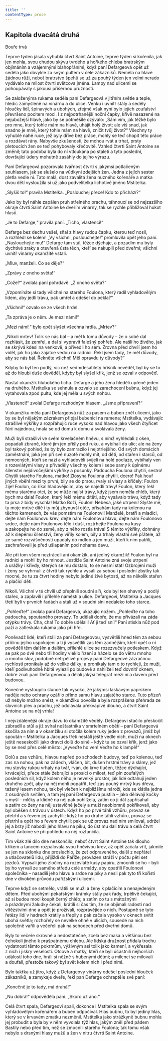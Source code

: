 ```yaml
---
title: ''
contentType: prose
---
```


## Kapitola dvacátá druhá  
Bouře trvá

  

Teprve týden jásala vyhublá čtvrt Saint Antoine, teprve týden si kořenila, jak jen mohla, svou chudou skývu tvrdého a hořkého chleba bratrským objímáním a vzájemnými blahopřáními, když paní Defargeová opět už seděla jako obvykle za svým pultem v čele zákazníků. Neměla na hlavě žádnou růži, neboť bratrstvo špehů se už za pouhý týden jen velmi nerado vydávalo na milost čtvrti světcova jména. Lampy nad ulicemi se pohoupávaly s jakousi příšernou pružností.

Se založenýma rukama seděla paní Defargeová v jitřním světle a teple, hledíc zamyšleně na vinárnu a do ulice. Venku i uvnitř stály a seděly hloučky lidí, špinavých a ubohých, zřejmě však nyní bylo jejich zoufalství převršeno pocitem moci. I z nejpotrhanější noční čapky, křivě nasazené na nejubožejší hlavě, jako by se potměšile ozývalo: „Sám vím, jak těžké bylo pro mne, který tohle mám na hlavě, uhájit holý život; ale víš snad, jak snadno je mně, který tohle mám na hlavě, zničit tvůj život?“ Všechny ty vyhublé nahé ruce, jež byly dříve bez práce, mohly se teď chopit této práce a rozdávat rány. Nabyvše zkušenosti, že mohou rvát a trhat, prsty pletoucích žen se teď pohybovaly křečovitě. Vzhled čtvrti Saint Antoine se změnil; tato podoba byla do ní vtloukána po staletí a tyto poslední, dovršující údery mohutně zasáhly do jejího výrazu.

Paní Defargeová pozorovala tvářnost čtvrti s jakýmsi potlačeným souhlasem, jak se slušelo na vůdkyni zdejších žen. Jedna z jejích ses­ter pletla vedle ní. Tato malá, dost zavalitá žena nuzného kořenáře a matka dvou dětí vysloužila si už jako podvelitelka lichotivé jméno Mstitelka.

„Slyšíš to!“ pravila Mstitelka. „Poslouchej přece! Kdo to přichází?“

Jako by byl náhle zapálen pruh střelného prachu, táhnoucí se od nejzazšího okraje čtvrti Saint Antoine ke dveřím vinárny, tak se rychle přibližoval hukot hlasů.

„Je to Defarge,“ pravila paní. „Ticho, vlastenci!“

Defarge bez dechu vešel, sňal z hlavy rudou čapku, kterou teď nosil, a rozhlédl se kolem! „Vy všichni, poslouchejte!“ promluvila opět jeho paní. „Naslouchejte mu!“ Defarge tam stál, těžce dýchaje, a pozadím mu byly dychtivé zraky a otevřená ústa těch, kteří se nakupili před dveřmi; všichni uvnitř vinárny okamžitě vstali.

„Mluv, manželi. Co se děje?“

„Zprávy z onoho světa!“

„Cože?“ zvolala paní pohrdavě. „Z onoho světa?“

„Vzpomínáte si tady všichni na starého Foulona, který radil vyhladovělým lidem, aby jedli trávu, pak umřel a odešel do pekla?“

„Všichni!“ ozvalo se ze všech hrdel.

„Ta zpráva je o něm. Je mezi námi!“

„Mezi námi!“ bylo opět slyšet všechna hrdla. „Mrtev?“

„Nikoli mrtev! Tolik se nás bál – a měl k tomu důvody – že o sobě dal rozhlásit, že zemřel, a dal si vypravit falešný pohřeb. Ale našli ho živého, jak se skrývá kdesi na venkově, a přivedli ho sem. Zrovna před chvílí jsem ho viděl, jak ho jako zajatce vedou na radnici. Řekl jsem tady, že měl důvody, aby se nás bál. Řekněte všichni! Měl opravdu ty důvody?“

Kdyby to byl ten podlý, víc než sedmdesátiletý hříšník nevěděl, byl by se to až do hloubi duše dověděl, kdyby byl slyšel křik, jenž se ozval v odpověď.

Nastal okamžik hlubokého ticha. Defarge a jeho žena hleděli upřeně jeden na druhého. Mstitelka se sehnula a ozvalo se zarachocení bubnu, když jej vytahovala zpod pultu, kde jej měla u svých nohou.

„Vlastenci!“ zvolal Defarge rozhodným hlasem. „Jsme připraveni?“

V okamžiku měla paní Defargeová nůž za pasem a buben zněl ulicemi, jako by se byl nějakým zázrakem připjal bubenici na ramena; Mstitelka, vydávajíc strašlivé výkřiky a rozpřahujíc ruce vysoko nad hlavou jako všech čtyřicet fúrií najednou, hnala se od domu k domu a svolávala ženy.

Muži byli strašliví ve svém krvelačném hněvu, s nímž vyhlédali z oken, popadali zbraně, které jim jen přišly pod ruku, a vybíhali do ulic; ale na ženy byl takový pohled, že by bylo zamrazilo i nejotrlejšího. Od svých domácích zaměstnání, jaká jen při své nuzotě mohly mít, od dětí, od stařen i starců, od nemocných, kteří se nazí a vyhladovělí svíjeli na holé podlaze, vybíhaly ven s rozevlátými vlasy a přiváděly všechny kolem i sebe samy k úplnému šílenství nejdivočejšími výkřiky a posunky. Padoucha Foulona chytili, sestro! Chytili starého Foulona, matko! Zlosyna Foulona chytili, dcero! Pak houf jiných vběhl mezi ty první, bily se do prsou, rvaly si vlasy a křičely: Foulon žije! Foulon, co říkal hladovějícím, aby se najedli trávy! Foulon, který řekl mému starému otci, že se může najíst trávy, když jsem neměla chléb, který bych mu dala! Foulon, který řekl mému dítěti, aby vysávalo trávu, když tady ta prsa z bídy vyschla! Matko Boží, Foulon! Nebesa, jaké utrpení! Slyšte mě, ty moje mrtvé dítě i ty můj zhynuvší otče, přísahám tady na kolenou na těchto kamenech, že vás pomstím na Foulonovi! Manželé, bratři a mladíci, dejte nám Foulonovu krev, dejte nám Foulonovu hlavu, dejte nám Foulonovo srdce, dejte nám Foulonovo tělo i duši, roztrhejte Foulona na kusy a zakopejte ho do země, aby z něho rostla tráva! S těmito výkřiky, dohnány až k slepému šílenství, ženy vířily kolem, bily a trhaly vlastní své přátele, až ze samé rozvášněnosti upadaly do mdlob a jen muži, kteří k nim patřili, zachraňovali je před ušlapáním pod nohama davu.

Ale při tom všem neztráceli ani okamžik, ani jediný okamžik! Foulon byl na radnici a mohli by ho minout. Jestliže Saint Antoine zná svoje utrpení a urážky i křivdy, kterých se mu dostalo, to se nesmí stát! Ozbrojení muži i ženy se vyhrnuli z čtvrti tak rychle a vysáli za sebou i poslední zbytky tak mocné, že tu za čtvrt hodiny nebylo jediné živé bytosti, až na několik stařen a plačící děti.

Nikoli. Všichni v té chvíli už přeplnili soudní síň, kde byl ten ohavný a podlý stařec, a zaplavili i přilehlé náměstí a ulice. Defargeovi, Mstitelka a Jacques třetí byli v prvních řadách a stáli už v soudní síni nedaleko toho starce.

„Pohleďte!“ zvolala paní Defargeová, ukazujíc nožem. „Pohleďte na toho padoucha, spoutaného provazy. To udělali dobře, že mu přivázali na záda otýpku trávy. Cha, cha! To dobře udělali! Ať ji teď sní!“ Paní stiskla nůž pod paží a zatleskala rukama jako při hře.

Poněvadž lidé, kteří stáli za paní Defargeovou, vysvětlili hned těm za sebou příčinu jejího uspokojení a ti ji vysvětlili zas těm zadnějším, kteří opět o ní pověděli těm dalším a dalším, přilehlé ulice se rozezvučely potleskem. Když se pak po dvě nebo tři hodiny vleklo řízení a házelo se do větru mnoho a mnoho slov, podobně netrpělivé projevy paní Defargeové zázračnou rychlostí pronikaly až do veliké dálky; a pronikaly tam o to rychleji, že muži, kteří podivuhodně hbitě vylezli po budově a nahlíželi teď dovnitř oknem, dobře znali paní Defargeovou a dělali jakýsi telegraf mezi ní a davem před budovou.

Konečně vystoupilo slunce tak vysoko, že jakýmsi laskavým paprskem naděje nebo ochrany ozářilo přímo samu hlavu zajatého starce. Tuto přízeň už nebylo možno snést; v okamžiku povolila a byla rozprášena přehrada ze slovních plev a prachu, jež odolávala překvapivě dlouho, a čtvrt Saint Antoine se na něj vrhla!

I nejvzdálenější okraje davu to okamžitě věděly. Defargeovi stačilo přeskočit zábradlí a stůl a již svíral nešťastníka v smrtelném obětí – paní Defargeová skočila za ním a v okamžiku si otočila kolem ruky jeden z provazů, jimiž byl spoután – Mstitelka a Jacques třetí nestáli ještě vedle nich, muži na oknech ještě neseskočili jako dravci dolů do síně – když tu se ozval křik, jenž jako by se nesl přes celé město: „Vyveďte ho ven! Veďte ho k lampě!“

Dolů a zas vzhůru, hlavou napřed po schodech budovy, teď po kolenou, teď zas na nohou, pak na zádech, vláčen, bit, dušen hrstmi trávy a slámy, jež mu stovky rukou vrhaly na tvář, rván, do krve tlučen, těžce dýchající, krvácející, přece stále žebrající a prosící o milost, teď pln zoufalých posledních sil, když kolem něho je nevelký prostor, jak lidé odtahují jeden druhého zpět, aby na něj mohli popatřit, teď zas pouhý mrtvý kus dřeva, tažený lesem nohou, tak byl vlečen k nejbližšímu nároží, kde se klátila jedna z osudných svítilen, a tam jej paní Defargeová pustila – jako dělávají kočky s myší – mlčky a klidně na něj pak pohlížela, zatím co ji dál zapřísahal a zatím co ženy na něj ustavičně ječely a muži neoblomně pokřikovali, aby byl oběšen s trávou v ústech. Když ho po prvé táhli vzhůru, provaz se přetrhl a s řevem jej zachytili; když ho po druhé táhli vzhůru, provaz se přetrhl a opět ho s řevem chytili; pak se už provaz nad ním smiloval, udržel jej a brzy již nabodli jeho hlavu na píku, do úst mu dali trávu a celá čtvrt Saint Antoine se při pohledu na něj roztančila.

Tím však zlé dílo dne neskončilo, neboť čtvrt Saint Antoine tak dlouho křikem a tancem rozpalovala svou hněvivou krev, až opět začala vřít, jakmile se jen na sklonku dne proslechlo, že zeť odpraveného, další z nepřátel a utlačovatelů lidu, přijíždí do Paříže, provázen stráží v počtu pěti set jezdců. Vypsali jeho zločiny na roze­vláté kusy papíru, zmocnili se ho – byli by ho vyrvali ze samého středu celé armády, aby opatřili Foulonovi společníka – nasadili jeho hlavu a srdce na píky a nesli pak tyto tři kořisti dne v divokém průvodu pařížskými ulicemi.

Teprve když se setmělo, vrátili se muži a ženy k plačícím a nenajedeným dětem. Před ubohými pekařskými krámky stály pak řady, trpělivě čekající, až si budou moci koupit černý chléb; a zatím co tu s mátožnými a prázdnými žaludky čekali, krátili si čas tím, že se objímali radostí nad vítězstvími dne a opět je prožívali, rozprávějíce o nich. Postupně se tyto řetězy lidí v hadrech krátily a třepily a pak začala vysoko v oknech svítit ubohá světla; rozhořely se nevelké ohně v ulicích, sousedé na nich společně vařili a večeřeli pak na schodech před dveřmi domů.

Byly to večeře skrovné a nedostatečné, zcela bez masa a většinou bez čehokoli jiného k prašpatnému chlebu. Ale lidská družnost přidala trochu vydatnosti těmto pokrmům, výživným asi tolik jako kamení, a vykřesala z nich i jiskry veselosti. Otcové a matky, kteří se byli účastnili nejhorších událostí toho dne, hráli si něžně s hubenými dětmi; a milenci se milovali a doufali, přestože takový byl svět kolem nich i před nimi.

Bylo takřka už jitro, když z Defargeovy vinárny odešel poslední hlouček zákazníků, a zamykaje dveře, řekl pan Defarge ochraptěle své paní:

„Konečně je to tady, má drahá!“

„Nu dobrá!“ odpověděla paní. „Skoro už ano.“

Celá čtvrt spala, Defargeovi spali, dokonce i Mstitelka spala se svým vyhladovělým kořenářem a buben odpočíval. Hlas bubnu, to byl jediný hlas, který se v krvavém zmatku nezměnil. Mstitelka jako strážkyně bubnu mohla jej probudit a byla by v něm vyvolala týž hlas, jakým zněl před pádem Bastily nebo před tím, než se zmocnili starého Foulona; tak tomu však nebylo s drsnými hlasy mužů a žen v nitru čtvrti Saint Antoine.
